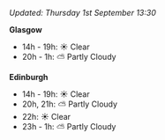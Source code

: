 *Updated: Thursday 1st September 13:30*

**Glasgow**

* 14h - 19h: :sunny: Clear
* 20h - 1h: :partly_sunny: Partly Cloudy

**Edinburgh**

* 14h - 19h: :sunny: Clear
* 20h, 21h: :partly_sunny: Partly Cloudy
* 22h: :sunny: Clear
* 23h - 1h: :partly_sunny: Partly Cloudy
